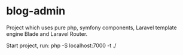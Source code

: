 # blog-admin

Project which uses pure php, symfony components, Laravel template engine Blade and Laravel Router.

Start project, run: php -S localhost:7000 -t ./
